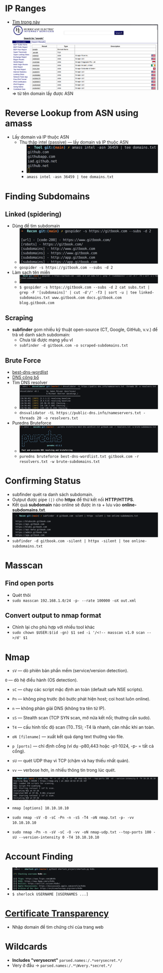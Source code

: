 # IP Ranges 
- [Tìm trong này](https://bgp.he.net/)
- ![alt text](image.png)
=> từ tên domain lấy được ASN
# Reverse Lookup from ASN using amass
- Lấy domain và IP thuộc ASN
    - Thu thập intel (passive) — lấy domain và IP thuộc ASN
        - ![alt text](image-1.png)
        - `amass intel -asn 36459 | tee domains.txt`
# Finding Subdomains 
## Linked (spidering) 
- Dùng để tìm subdomain 
    - ![alt text](image-2.png)
    - `gospider -s https://gitbook.com --subs -d 2`
- Làm sạch tên miền 
    - ![alt text](image-3.png)
    - `$ gospider -s https://gitbook.com --subs -d 2 cat subs.txt | grep -F '[subdomains]' | cut -d'/' -f3 | sort -u | tee linked-subdomains.txt
www.gitbook.com
docs.gitbook.com
blog.gitbook.com`
## Scraping 
- **subfinder** gom nhiều kỹ thuật open-source (CT, Google, GitHub, v.v.) để trả về danh sách subdomain:
    - Chưa tải được mạng yếu vl 
    - `subfinder -d gitbook.com -o scraped-subdomains.txt`
## Brute Force
- [best-dns-wordlist](https://wordlists-cdn.assetnote.io/data/manual/best-dns-wordlist.txt)
- [DNS công bố](https://public-dns.info/nameservers.txt)
- Tìm DNS resolver 
    - ![alt text](image-5.png)
    - `dnsvalidator -tL https://public-dns.info/nameservers.txt -threads 20 -o resolvers.txt`
- Puredns Bruteforce
    - ![](image-6.png)
    - `puredns bruteforce best-dns-wordlist.txt gitbook.com -r resolvers.txt -w brute-subdomains.txt`
# Confirming Status 
- subfinder quét ra danh sách subdomain.
- Output được pipe `(|)` cho **httpx** để thử kết nối **HTTP/HTTPS**.
- Kết quả **subdomain** nào online sẽ được in ra + lưu vào **online-subdomains.txt**.
- ![alt text](image-7.png) 
- `subfinder -d gitbook.com -silent | httpx -silent | tee online-subdomains.txt`
# Masscan
## Find open ports
- Quét thôi 
- `sudo masscan 192.168.1.0/24 -p- --rate 100000 -oX out.xml`
## Convert output to nmap format 
- Chỉnh lại cho phù hợp với nhiều tool khác 
- `sudo chown $USER:$(id -gn) $1
sed -i '/<!-- masscan v1.0 scan -->/d' $1`
# Nmap 
- `sV` — dò phiên bản phần mềm (service/version detection).

 `O` — dò hệ điều hành (OS detection).

- `sC` — chạy các script mặc định an toàn (default safe NSE scripts).

- `Pn` — không ping trước (bỏ bước phát hiện host; coi host luôn online).

- `n` — không phân giải DNS (không tra tên từ IP).

- `sS` — Stealth scan (TCP SYN scan, mở nửa kết nối; thường cần sudo).

- `T4` — cấu hình tốc độ scan (T0..T5); -T4 là nhanh, cân nhắc khi an toàn.

- `oN [filename]` — xuất kết quả dạng text thường vào file.

- `p [ports]` — chỉ định cổng (ví dụ -p80,443 hoặc -p1-1024, -p- = tất cả cổng).

- `sU` — quét UDP thay vì TCP (chậm và hay thiếu nhất quán).

- `vv` — verbose hơn, in nhiều thông tin trong lúc quét.
- ![alt text](image-8.png)
- `nmap [options] 10.10.10.10`
- `sudo nmap -sV -O -sC -Pn -n -sS -T4 -oN nmap.txt -p- -vv 10.10.10.10`
- `sudo nmap -Pn -n -sV -sC -O -vv -oN nmap-udp.txt --top-ports 100 -sU --version-intensity 0 -T4 10.10.10.10`
# Account Finding 
- ![alt text](image-9.png)
- `$ sherlock USERNAME [USERNAMES ...]`
# [Certificate Transparency](https://search.censys.io/certificates) 
- Nhập domain để tìm chứng chỉ của trang web 
# Wildcards 
- **Includes "verysecret"** `parsed.names:/.*verysecret.*/`
- Very ở đầu -> `parsed.names:/.*\Wvery.*secret.*/`